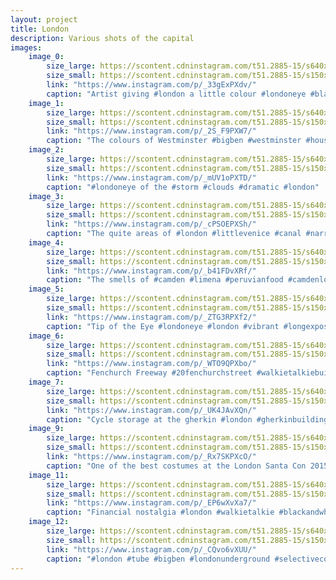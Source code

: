 ```yaml
---
layout: project
title: London
description: Various shots of the capital
images:
    image_0:
        size_large: https://scontent.cdninstagram.com/t51.2885-15/s640x640/sh0.08/e35/12356342_1261502140533800_861058713_n.jpg?ig_cache_key=MTE1MDYzMjMyNjUxODg5NjQ5NQ%3D%3D.2
        size_small: https://scontent.cdninstagram.com/t51.2885-15/s150x150/e35/12356342_1261502140533800_861058713_n.jpg?ig_cache_key=MTE1MDYzMjMyNjUxODg5NjQ5NQ%3D%3D.2
        link: "https://www.instagram.com/p/_33gExPXdv/"
        caption: "Artist giving #london a little colour #londoneye #blackandwhite #selectivecolour #shutup_london #prettylittlelondon"
    image_1:
        size_large: https://scontent.cdninstagram.com/t51.2885-15/s640x640/sh0.08/e35/917300_859710234127386_298791908_n.jpg?ig_cache_key=MTE1MDE5MDI1NTQwMDEyMTc4Nw%3D%3D.2
        size_small: https://scontent.cdninstagram.com/t51.2885-15/s150x150/e35/917300_859710234127386_298791908_n.jpg?ig_cache_key=MTE1MDE5MDI1NTQwMDEyMTc4Nw%3D%3D.2
        link: "https://www.instagram.com/p/_2S_F9PXW7/"
        caption: "The colours of Westminster #bigben #westminster #housesofparliament #london #selectivecolour"
    image_2:
        size_large: https://scontent.cdninstagram.com/t51.2885-15/s640x640/sh0.08/e35/12357261_939183896137231_1184296707_n.jpg?ig_cache_key=MTE0NTY5MjYxNjgzNTAzNjM1NQ%3D%3D.2
        size_small: https://scontent.cdninstagram.com/t51.2885-15/s150x150/e35/c181.0.718.718/12357261_939183896137231_1184296707_n.jpg?ig_cache_key=MTE0NTY5MjYxNjgzNTAzNjM1NQ%3D%3D.2.c
        link: "https://www.instagram.com/p/_mUV1oPXTD/"
        caption: "#londoneye of the #storm #clouds #dramatic #london"
    image_3:
        size_large: https://scontent.cdninstagram.com/t51.2885-15/s640x640/sh0.08/e35/12357811_454002481456664_1361728101_n.jpg?ig_cache_key=MTE0Mjg1NTYyODE5NzAzMzEyMQ%3D%3D.2
        size_small: https://scontent.cdninstagram.com/t51.2885-15/s150x150/e35/12357811_454002481456664_1361728101_n.jpg?ig_cache_key=MTE0Mjg1NTYyODE5NzAzMzEyMQ%3D%3D.2
        link: "https://www.instagram.com/p/_cPSOEPXSh/"
        caption: "The quite areas of #london #littlevenice #canal #narrowboat #peaceful"
    image_4:
        size_large: https://scontent.cdninstagram.com/t51.2885-15/s640x640/sh0.08/e35/12394188_422426231301765_816893863_n.jpg?ig_cache_key=MTE0Mjc1Njg2ODYzNjg5ODM5OQ%3D%3D.2
        size_small: https://scontent.cdninstagram.com/t51.2885-15/s150x150/e35/c92.0.895.895/12394188_422426231301765_816893863_n.jpg?ig_cache_key=MTE0Mjc1Njg2ODYzNjg5ODM5OQ%3D%3D.2.c
        link: "https://www.instagram.com/p/_b41FDvXRf/"
        caption: "The smells of #camden #limena #peruvianfood #camdenlock #london"
    image_5:
        size_large: https://scontent.cdninstagram.com/t51.2885-15/s640x640/sh0.08/e35/12345798_1081303915233392_1607824636_n.jpg?ig_cache_key=MTE0MjAyODAxNTA2MDc0NDE4Mg%3D%3D.2
        size_small: https://scontent.cdninstagram.com/t51.2885-15/s150x150/e35/12345798_1081303915233392_1607824636_n.jpg?ig_cache_key=MTE0MjAyODAxNTA2MDc0NDE4Mg%3D%3D.2
        link: "https://www.instagram.com/p/_ZTG3RPXf2/"
        caption: "Tip of the Eye #londoneye #london #vibrant #longexposure"
    image_6:
        size_large: https://scontent.cdninstagram.com/t51.2885-15/s640x640/sh0.08/e35/12357412_1104476362904392_1728244570_n.jpg?ig_cache_key=MTE0MTE4NDE0NjMxMjA5OTU2MA%3D%3D.2
        size_small: https://scontent.cdninstagram.com/t51.2885-15/s150x150/e35/12357412_1104476362904392_1728244570_n.jpg?ig_cache_key=MTE0MTE4NDE0NjMxMjA5OTU2MA%3D%3D.2
        link: "https://www.instagram.com/p/_WTO9QPXbo/"
        caption: "Fenchurch Freeway #20fenchurchstreet #walkietalkiebuilding #london #cityoflondon #blackandwhite"
    image_7:
        size_large: https://scontent.cdninstagram.com/t51.2885-15/s640x640/sh0.08/e35/12357897_1504213766540663_340484253_n.jpg?ig_cache_key=MTE0MDU4NDQ0NDA2MzQ3ODgyMw%3D%3D.2
        size_small: https://scontent.cdninstagram.com/t51.2885-15/s150x150/e35/12357897_1504213766540663_340484253_n.jpg?ig_cache_key=MTE0MDU4NDQ0NDA2MzQ3ODgyMw%3D%3D.2
        link: "https://www.instagram.com/p/_UK4JAvXQn/"
        caption: "Cycle storage at the gherkin #london #gherkinbuilding #cycle #blackandwhite"
    image_9:
        size_large: https://scontent.cdninstagram.com/t51.2885-15/s640x640/sh0.08/e35/12317855_763190263786476_1853688186_n.jpg?ig_cache_key=MTEzOTkxMTc1ODkyODc3MDgzMA%3D%3D.2
        size_small: https://scontent.cdninstagram.com/t51.2885-15/s150x150/e35/12317855_763190263786476_1853688186_n.jpg?ig_cache_key=MTEzOTkxMTc1ODkyODc3MDgzMA%3D%3D.2
        link: "https://www.instagram.com/p/_Rx7SKPXcO/"
        caption: "One of the best costumes at the London Santa Con 2015 #london #santacon2015 #christmas #reindeer"
    image_11:
        size_large: https://scontent.cdninstagram.com/t51.2885-15/s640x640/sh0.08/e35/12345839_416121425252806_1572159555_n.jpg?ig_cache_key=MTEzNjEwMzAxNDM2OTQyNTA4Mw%3D%3D.2
        size_small: https://scontent.cdninstagram.com/t51.2885-15/s150x150/e35/12345839_416121425252806_1572159555_n.jpg?ig_cache_key=MTEzNjEwMzAxNDM2OTQyNTA4Mw%3D%3D.2
        link: "https://www.instagram.com/p/_EP6wXvXa7/"
        caption: "Financial nostalgia #london #walkietalkie #blackandwhite"
    image_12:
        size_large: https://scontent.cdninstagram.com/t51.2885-15/s640x640/sh0.08/e35/12292749_916005578469017_977909522_n.jpg?ig_cache_key=MTEzNTU0MzY5ODU0NTUzODMyNA%3D%3D.2
        size_small: https://scontent.cdninstagram.com/t51.2885-15/s150x150/e35/c181.0.718.718/12292749_916005578469017_977909522_n.jpg?ig_cache_key=MTEzNTU0MzY5ODU0NTUzODMyNA%3D%3D.2.c
        link: "https://www.instagram.com/p/_CQvo6vXUU/"
        caption: "#london #tube #bigben #londonunderground #selectivecolour"
---
```


